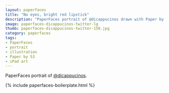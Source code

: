 ```yaml
---
layout: paperfaces
title: "No eyes, bright red lipstick"
description: "PaperFaces portrait of @dicappucinos drawn with Paper by 53 on an iPad."
image: paperfaces-dicappucinos-twitter-lg
thumb: paperfaces-dicappucinos-twitter-150.jpg
category: paperfaces
tags: 
- PaperFaces
- portrait
- illustration
- Paper by 53
- iPad art
---
```


PaperFaces portrait of [@dicappucinos](http://twitter.com/dicappucinos).

{% include paperfaces-boilerplate.html %}